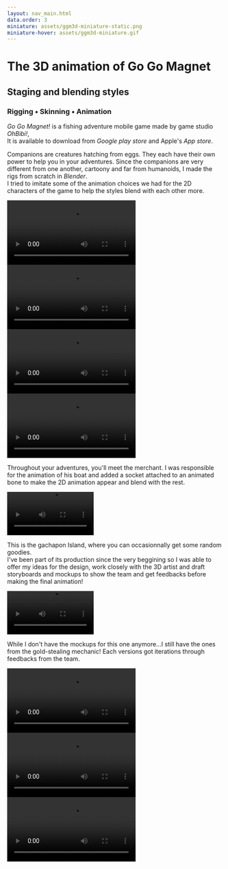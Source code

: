 ```yaml
---
layout: nav_main.html
data.order: 3
miniature: assets/ggm3d-miniature-static.png
miniature-hover: assets/ggm3d-miniature.gif
---
```

# The 3D animation of Go Go Magnet

## Staging and blending styles

### Rigging • Skinning • Animation

_Go Go Magnet!_ is a fishing adventure mobile game made by game studio _OhBibi!_,  
It is available to download from *Google play store* and Apple's *App store*.


Companions are creatures hatching from eggs. They each have their own power to help you in your adventures. 
Since the companions are very different from one another, cartoony and far from humanoids, I made the rigs from scratch in *Blender*. <br/>
I tried to imitate some of the animation choices we had for the 2D characters of the game to help the styles blend with each other more.

<div class="grid grid-cols-2 gap-14 items-center justify-items-center my-7">
<video style="max-width: 60%" controls>
  <source src="../../assets/ggm_pet01.mp4" />
</video>
<video style="max-width: 60%" controls>
  <source src="../../assets/ggm_pet02.mp4" />
</video>
<video style="max-width: 60%" controls>
  <source src="../../assets/ggm_pet03.mp4" />
</video>
<video style="max-width: 60%" controls>
  <source src="../../assets/ggm_pet04.mp4" />
</video>
</div>

Throughout your adventures, you'll meet the merchant. I was responsible for the animation of his boat and added a socket attached to an animated bone to make the 2D animation appear and blend with the rest.


<video style="max-width: 40%" class="place-self-center my-7" controls>
  <source src="../../assets/ggm_merchant.mp4" />
</video>


This is the gachapon Island, where you can occasionnally get some random goodies.<br/>
I've been part of its production since the very beggining so I was able to offer my ideas for the design, 
work closely with the 3D artist and draft storyboards and mockups to show the team and get feedbacks before making the final animation!

<video style="max-width: 40%" class="place-self-center my-7" controls>
  <source src="../../assets/ggm_gacha.mp4" />
</video>

While I don't have the mockups for this one anymore...I still have the ones from the gold-stealing mechanic! Each versions got iterations through feedbacks from the team.

<div class="grid grid-cols-3 items-stretch gap-14 mx-7">
<video controls style="background-color: #000000;">
  <source src="../../assets/ggm_steal01.mp4" />
</video>
<video controls style="background-color: #000000;">
  <source src="../../assets/ggm_steal02.mp4" />
</video>
<video controls style="background-color: #000000;">
  <source src="../../assets/ggm_steal03.mp4" />
</video>
</div>